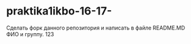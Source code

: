 # praktika1ikbo-16-17-
Сделать форк данного репозитория и написать в файле README.MD ФИО и группу.
 123
